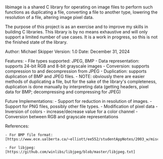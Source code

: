 libimage is a shared C library for operating on image files to perform
such functions as duplicating a file, converting a file to another type,
lowering the resolution of a file, altering image pixel data.

The purpose of this project is as an exercise and to improve my skills
in building C libraries. This library is by no means exhaustive and will
only support a limited number of use cases. It is a work in progress, so
this is not the finished state of the library.


Author:  Michael Skipper
Version: 1.0
Date:    December 31, 2024


Features:
    - File types supported: JPEG, BMP
    - Data representation: supports 24-bit RGB and 8-bit grayscale images
    - Conversion: supports compression to and decompression from JPEG
    - Duplication: supports duplication of BMP and JPEG files.
        - NOTE: obviously there are easier methods of duplicating a file,
                but for the sake of the library's completeness, duplication
                is done manually by interpreting data (getting headers, pixel data
                for BMP; decompressing and compressing for JPEG)

Future Implementations:
    - Support for reduction in resolution of images.
    - Support for PNG files, possibly other file types.
    - Modification of pixel data 
        - Inversion of colors
        - increase/decrease value for a color channel
        - Conversion between RGB and grayscale representations

References:

    - For BMP file format: [https://www.ece.ualberta.ca/~elliott/ee552/studentAppNotes/2003_w/misc/bmp_file_format/bmp_file_format.htm]

    - For libjpeg: [https://github.com/winlibs/libjpeg/blob/master/libjpeg.txt]

